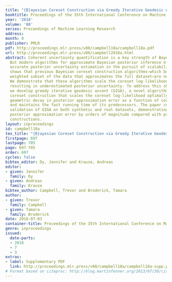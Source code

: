```yaml
---
title: "{B}ayesian Coreset Construction via Greedy Iterative Geodesic Ascent"
booktitle: Proceedings of the 35th International Conference on Machine Learning
year: '2018'
volume: '80'
series: Proceedings of Machine Learning Research
address: 
month: 0
publisher: PMLR
pdf: http://proceedings.mlr.press/v80/campbell18a/campbell18a.pdf
url: http://proceedings.mlr.press/v80/campbell2018a.html
abstract: Coherent uncertainty quantification is a key strength of Bayesian methods.
  But modern algorithms for approximate Bayesian posterior inference often sacrifice
  accurate posterior uncertainty estimation in the pursuit of scalability. This work
  shows that previous Bayesian coreset construction algorithms—which build a small,
  weighted subset of the data that approximates the full dataset—are no exception.
  We demonstrate that these algorithms scale the coreset log-likelihood suboptimally,
  resulting in underestimated posterior uncertainty. To address this shortcoming,
  we develop greedy iterative geodesic ascent (GIGA), a novel algorithm for Bayesian
  coreset construction that scales the coreset log-likelihood optimally. GIGA provides
  geometric decay in posterior approximation error as a function of coreset size,
  and maintains the fast running time of its predecessors. The paper concludes with
  validation of GIGA on both synthetic and real datasets, demonstrating that it reduces
  posterior approximation error by orders of magnitude compared with previous coreset
  constructions.
layout: inproceedings
id: campbell18a
tex_title: "{B}ayesian Coreset Construction via Greedy Iterative Geodesic Ascent"
firstpage: 697
lastpage: 705
page: 697-705
order: 697
cycles: false
bibtex_editor: Dy, Jennifer and Krause, Andreas
editor:
- given: Jennifer
  family: Dy
- given: Andreas
  family: Krause
bibtex_author: Campbell, Trevor and Broderick, Tamara
author:
- given: Trevor
  family: Campbell
- given: Tamara
  family: Broderick
date: 2018-07-03
container-title: Proceedings of the 35th International Conference on Machine Learning
genre: inproceedings
issued:
  date-parts:
  - 2018
  - 7
  - 3
extras:
- label: Supplementary PDF
  link: http://proceedings.mlr.press/v80/campbell18a/campbell18a-supp.pdf
# Format based on citeproc: http://blog.martinfenner.org/2013/07/30/citeproc-yaml-for-bibliographies/
---
```

